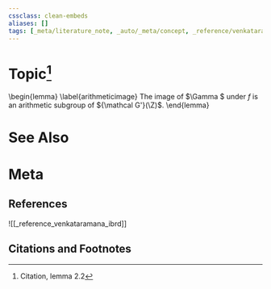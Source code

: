 ```yaml
---
cssclass: clean-embeds
aliases: []
tags: [_meta/literature_note, _auto/_meta/concept, _reference/venkataramana_ibrd]
---
```

# Topic[^1]
\begin{lemma} \label{arithmeticimage} The image of  $\Gamma $ under $f$
is an arithmetic subgroup of ${\mathcal G'}(\Z)$.
\end{lemma}

# See Also

# Meta
## References
![[_reference_venkataramana_ibrd]]


## Citations and Footnotes
[^1]: Citation, lemma 2.2